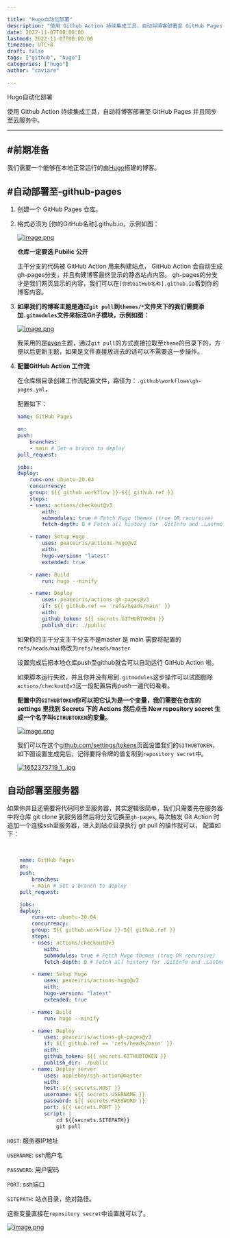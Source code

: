 ```yaml
---

title: "Hugo自动化部署"
description: "使用 Github Action 持续集成工具，自动将博客部署至 GitHub Pages 并且同步至云服务中。"
date: 2022-11-07T00:00:00
lastmod: 2022-11-07T00:00:00
timezone: UTC+8
draft: false
tags: ["github", "hugo"]
categories: ["hugo"]
author: "caviare"

---
```

<!--more-->
Hugo自动化部署


使用 Github Action 持续集成工具，自动将博客部署至 GitHub Pages 并且同步至云服务中。

* * *

#前期准备
-------------

我们需要一个能够在本地正常运行的由[Hugo](https://gohugo.io/)搭建的博客。

#自动部署至-github-pages
-----------------------------------------

1.  创建一个 GitHub Pages 仓库。
    
2.  格式必须为 \[你的GitHub名称\].github.io，示例如图：
    
    [![image.png](https://s2.loli.net/2022/05/13/L7GEc5kPHFT2dzt.png)](https://s2.loli.net/2022/05/13/L7GEc5kPHFT2dzt.png)
    
    **仓库一定要选 Pubilic 公开**
    
    主干分支的代码被 GitHub Action 用来构建站点， GitHub Action 会自动生成gh-pages分支，并且构建博客最终显示的静态站点内容。 gh-pages的分支才是我们网页显示的内容，我们可以在`[你的GitHub名称].github.io`看到你的博客内容。
    
3.  **如果我们的博客主题是通过`git pull`到`themes/*`文件夹下的我们需要添加`.gitmodules`文件来标注Git子模块，示例如图：**
    
    [![image.png](https://s2.loli.net/2022/05/12/Int23kSiQ6pw8h4.png)](https://s2.loli.net/2022/05/12/Int23kSiQ6pw8h4.png)
    
    我采用的是[even](https://github.com/olOwOlo/hugo-theme-even)主题，通过`git pull`的方式直接拉取至`theme`的目录下的，方便以后更新主题，如果是文件直接放进去的话可以不需要这一步操作。
    
4.  **配置GitHub Action 工作流**
    
    在仓库根目录创建工作流配置文件，路径为：`.github\workflows\gh-pages.yml`，
    
    配置如下：  
    
    ```yaml
    name: GitHub Pages
    
    on:
    push:
        branches:
        - main # Set a branch to deploy
    pull_request:
    
    jobs:
    deploy:
        runs-on: ubuntu-20.04
        concurrency:
        group: ${{ github.workflow }}-${{ github.ref }}
        steps:
        - uses: actions/checkout@v3
            with:
            submodules: true # Fetch Hugo themes (true OR recursive)
            fetch-depth: 0 # Fetch all history for .GitInfo and .Lastmod
    
        - name: Setup Hugo
            uses: peaceiris/actions-hugo@v2
            with:
            hugo-version: "latest"
            extended: true
    
        - name: Build
            run: hugo --minify
    
        - name: Deploy
            uses: peaceiris/actions-gh-pages@v3
            if: ${{ github.ref == 'refs/heads/main' }}
            with:
            github_token: ${{ secrets.GITHUBTOKEN }}
            publish_dir: ./public
    ```
    
    
    如果你的主干分支主干分支不是master 是 main 需要将配置的`refs/heads/mai`修改为`refs/heads/master`
    
    设置完成后把本地仓库push至github就会可以自动运行 GitHub Action 啦。
    
    如果脚本运行失败，并且你并没有用到`.gitmodules`这步操作可以试图删除`actions/checkout@v3`这一段配置后再push一遍代码看看。
    
    **配置中的`GITHUBTOKEN`你可以把它认为是一个变量，我们需要在仓库的 settings 里找到 Secrets 下的 Actions 然后点击 New repository secret 生成一个名字叫`GITHUBTOKEN`的变量。**
    
    [![image.png](https://s2.loli.net/2022/05/13/ytfASRbYxp1Faek.png)](https://s2.loli.net/2022/05/13/ytfASRbYxp1Faek.png)
    
    我们可以在这个[github.com/settings/tokens](https://github.com/settings/tokens)页面设置我们的`GITHUBTOKEN`，如下图设置生成完后，记得要将令牌的值复制到`repository secret`中。
    
    [![1652373719_1_.jpg](https://s2.loli.net/2022/05/13/YAIW9KnXu7iOL2D.png)](https://s2.loli.net/2022/05/13/YAIW9KnXu7iOL2D.png)
    

[](#自动部署至服务器)自动部署至服务器
---------------------

如果你并且还需要将代码同步至服务器，其实逻辑很简单，我们只需要先在服务器中将仓库 git clone 到服务器然后将分支切换至`gh-pages`, 每次触发 Git Action 时追加一个连接ssh至服务器，进入到站点目录执行 git pull 的操作就可以， 配置如下：

​    

```yaml
    name: GitHub Pages
    on:
    push:
        branches:
        - main # Set a branch to deploy
    pull_request:

    jobs:
    deploy:
        runs-on: ubuntu-20.04
        concurrency:
        group: ${{ github.workflow }}-${{ github.ref }}
        steps:
        - uses: actions/checkout@v3
            with:
            submodules: true # Fetch Hugo themes (true OR recursive)
            fetch-depth: 0 # Fetch all history for .GitInfo and .Lastmod

        - name: Setup Hugo
            uses: peaceiris/actions-hugo@v2
            with:
            hugo-version: "latest"
            extended: true

        - name: Build
            run: hugo --minify

        - name: Deploy
            uses: peaceiris/actions-gh-pages@v3
            if: ${{ github.ref == 'refs/heads/main' }}
            with:
            github_token: ${{ secrets.GITHUBTOKEN }}
            publish_dir: ./public
        - name: Deploy server
            uses: appleboy/ssh-action@master
            with:
            host: ${{ secrets.HOST }}
            username: ${{ secrets.USERNAME }}
            password: ${{ secrets.PASSWORD }}
            port: ${{ secrets.PORT }}
            script: |
                cd ${{secrets.SITEPATH}}
                git pull                
```


`HOST`: 服务器IP地址

`USERNAME`: ssh用户名

`PASSWORD`: 用户密码

`PORT`: ssh端口

`SITEPATH`: 站点目录，绝对路径。

这些变量直接在`repository secret`中设置就可以了。

[![image.png](https://s2.loli.net/2022/05/13/dtm8VebqZEjYXDc.png)](https://s2.loli.net/2022/05/13/dtm8VebqZEjYXDc.png)
